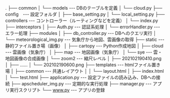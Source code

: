 .
├── common
│   └── models  ---  DBのテーブルを定義
│       └── cloud.py
├── config　---  設定フォルダ
│   ├── base_setting.py
│   └── local_setting.py
├── controllers  ---  コントローラー（ルーティングなどを定義）
│   └── index.py
├── interceptors
│   ├── Auth.py  ---  認証系処理
│   └── errorHandler.py  ---  エラー処理
├── modules
│   ├── db_controller.py  ---  DBへのクエリ実行
│   └── meteorological_img.py  ---  気象庁から地図、雲画像の取得
├── static  ---  静的ファイル置き場（画像）
│   ├── cartopy  ---  Python作成地図
│   ├── cloud  ---  雲画像（気象庁）
│   ├── map  ---  地図画像（気象庁）
│   └── sye  ---  雲・地図画像の合成画像
│       └── zoom2  ---  縮尺レベル
│           ├── 202102190410.png
│           ├── ......
│           └── 202102190600.png
├── templates  ---  htmlファイル置き場
│   ├── common  ---  共通レイアウト
│   │   └── layout.html
│   ├── index.html
│   └── test.html
├── application.py  ---  設定ファイルの読み込み、DBへの接続
├── apscheduler_img.py  ---  定期的な実行処理
├── manager.py  ---  アプリ実行スクリプト
└── www.py  ---  アプリの登録